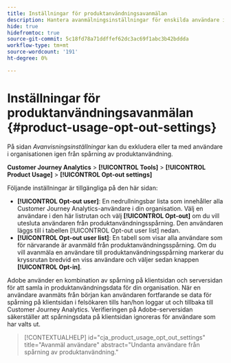 ```yaml
---
title: Inställningar för produktanvändningsavanmälan
description: Hantera avanmälningsinställningar för enskilda användare inom organisationen.
hide: true
hidefromtoc: true
source-git-commit: 5c18fd78a71ddffef62dc3ac69f1abc3b42bddda
workflow-type: tm+mt
source-wordcount: '191'
ht-degree: 0%

---
```


# Inställningar för produktanvändningsavanmälan {#product-usage-opt-out-settings}

På sidan _Avanvisningsinställningar_ kan du exkludera eller ta med användare i organisationen igen från spårning av produktanvändning.

**Customer Journey Analytics** > **[!UICONTROL Tools]** > **[!UICONTROL Product Usage]** > **[!UICONTROL Opt-out settings]**

Följande inställningar är tillgängliga på den här sidan:

* **[!UICONTROL Opt-out user]**: En nedrullningsbar lista som innehåller alla Customer Journey Analytics-användare i din organisation. Välj en användare i den här listrutan och välj **[!UICONTROL Opt-out]** om du vill utesluta användaren från produktanvändningsspårning. Den användaren läggs till i tabellen [!UICONTROL Opt-out user list] nedan.
* **[!UICONTROL Opt-out user list]**: En tabell som visar alla användare som för närvarande är avanmäld från produktanvändningsspårning. Om du vill avanmäla en användare till produktanvändningsspårning markerar du kryssrutan bredvid en viss användare och väljer sedan knappen **[!UICONTROL Opt-in]**.

Adobe använder en kombination av spårning på klientsidan och serversidan för att samla in produktanvändningsdata för din organisation. När en användare avanmäts från början kan användaren fortfarande se data för spårning på klientsidan i felsökaren tills han/hon loggar ut och tillbaka till Customer Journey Analytics. Verifieringen på Adobe-serversidan säkerställer att spårningsdata på klientsidan ignoreras för användare som har valts ut.

>[!CONTEXTUALHELP]
>id="cja_product_usage_opt_out_settings"
>title="Avanmäl användare"
>abstract="Undanta användare från spårning av produktanvändning."
